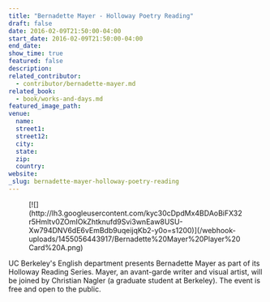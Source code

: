 ```yaml
---
title: "Bernadette Mayer - Holloway Poetry Reading"
draft: false
date: 2016-02-09T21:50:00-04:00
start_date: 2016-02-09T21:50:00-04:00
end_date:
show_time: true
featured: false
description:
related_contributor:
  - contributor/bernadette-mayer.md
related_book:
  - book/works-and-days.md
featured_image_path:
venue:
  name:
  street1:
  street12:
  city:
  state:
  zip:
  country:
website:
_slug: bernadette-mayer-holloway-poetry-reading
---
```





<figure data-type="image">[![](http://lh3.googleusercontent.com/kyc30cDpdMx4BDAoBiFX32r5Hmltv0ZOmIOkZhtknufd9Svi3wnEaw8USU-Xw794DNV6dE6vEmBdb9uqeijqKb2-y0o=s1200)](/webhook-uploads/1455056443917/Bernadette%20Mayer%20Player%20Card%20A.png)</figure>

UC Berkeley's English department presents Bernadette Mayer as part of its Holloway Reading Series. Mayer, an avant-garde writer and visual artist, will be joined by Christian Nagler (a graduate student at Berkeley). The event is free and open to the public.

